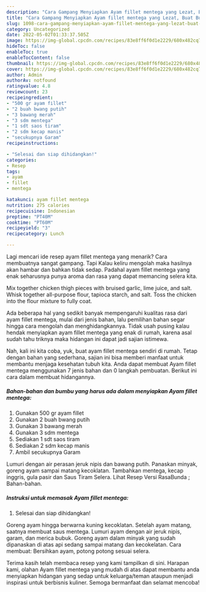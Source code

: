 ```yaml
---
description: "Cara Gampang Menyiapkan Ayam fillet mentega yang Lezat, Buat Buka Puasa Menggugah Selera"
title: "Cara Gampang Menyiapkan Ayam fillet mentega yang Lezat, Buat Buka Puasa Menggugah Selera"
slug: 1098-cara-gampang-menyiapkan-ayam-fillet-mentega-yang-lezat-buat-buka-puasa-menggugah-selera
category: Uncategorized
date: 2022-05-02T01:33:37.505Z
image: https://img-global.cpcdn.com/recipes/83e8ff6f0d1e2229/680x482cq70/ayam-fillet-mentega-foto-resep-utama.jpg
hideToc: false
enableToc: true
enableTocContent: false
thumbnail: https://img-global.cpcdn.com/recipes/83e8ff6f0d1e2229/680x482cq70/ayam-fillet-mentega-foto-resep-utama.jpg
cover: https://img-global.cpcdn.com/recipes/83e8ff6f0d1e2229/680x482cq70/ayam-fillet-mentega-foto-resep-utama.jpg
author: Admin
authorAv: notfound
ratingvalue: 4.8
reviewcount: 23
recipeingredient:
- "500 gr ayam fillet"
- "2 buah bwang putih"
- "3 bawang merah"
- "3 sdm mentega"
- "1 sdt saos tiram"
- "2 sdm kecap manis"
- "secukupnya Garam"
recipeinstructions:

- "Selesai dan siap dihidangkan!"
categories:
- Resep
tags:
- ayam
- fillet
- mentega

katakunci: ayam fillet mentega 
nutrition: 275 calories
recipecuisine: Indonesian
preptime: "PT40M"
cooktime: "PT60M"
recipeyield: "3"
recipecategory: Lunch

---
```



Lagi mencari ide resep ayam fillet mentega yang menarik? Cara membuatnya sangat gampang. Tapi Kalau keliru mengolah maka hasilnya akan hambar dan bahkan tidak sedap. Padahal ayam fillet mentega yang enak seharusnya punya aroma dan rasa yang dapat memancing selera kita.


Mix together chicken thigh pieces with bruised garlic, lime juice, and salt. Whisk together all-purpose flour, tapioca starch, and salt. Toss the chicken into the flour mixture to fully coat.

Ada beberapa hal yang sedikit banyak mempengaruhi kualitas rasa dari ayam fillet mentega, mulai dari jenis bahan, lalu pemilihan bahan segar hingga cara mengolah dan menghidangkannya. Tidak usah pusing kalau hendak menyiapkan ayam fillet mentega yang enak di rumah, karena asal sudah tahu triknya maka hidangan ini dapat jadi sajian istimewa.


Nah, kali ini kita coba, yuk, buat ayam fillet mentega sendiri di rumah. Tetap dengan bahan yang sederhana, sajian ini bisa memberi manfaat untuk membantu menjaga kesehatan tubuh kita. Anda dapat membuat Ayam fillet mentega menggunakan 7 jenis bahan dan 0 langkah pembuatan. Berikut ini cara dalam membuat hidangannya.

<!--inarticleads1-->

##### Bahan-bahan dan bumbu yang harus ada dalam menyiapkan Ayam fillet mentega:

1. Gunakan 500 gr ayam fillet
1. Gunakan 2 buah bwang putih
1. Gunakan 3 bawang merah
1. Gunakan 3 sdm mentega
1. Sediakan 1 sdt saos tiram
1. Sediakan 2 sdm kecap manis
1. Ambil secukupnya Garam


Lumuri dengan air perasan jeruk nipis dan bawang putih. Panaskan minyak, goreng ayam sampai matang kecoklatan. Tambahkan mentega, kecap inggris, gula pasir dan Saus Tiram Selera. Lihat Resep Versi RasaBunda ; Bahan-bahan. 

<!--inarticleads2-->

##### Instruksi untuk memasak Ayam fillet mentega:


1. Selesai dan siap dihidangkan!

Goreng ayam hingga berwarna kuning kecoklatan. Setelah ayam matang, saatnya membuat saus mentega. Lumuri ayam dengan air jeruk nipis, garam, dan merica bubuk. Goreng ayam dalam minyak yang sudah dipanaskan di atas api sedang sampai matang dan kecokelatan. Cara membuat: Bersihkan ayam, potong potong sesuai selera. 

Terima kasih telah membaca resep yang kami tampilkan di sini. Harapan kami, olahan Ayam fillet mentega yang mudah di atas dapat membantu anda menyiapkan hidangan yang sedap untuk keluarga/teman ataupun menjadi inspirasi untuk berbisnis kuliner. Semoga bermanfaat dan selamat mencoba!
